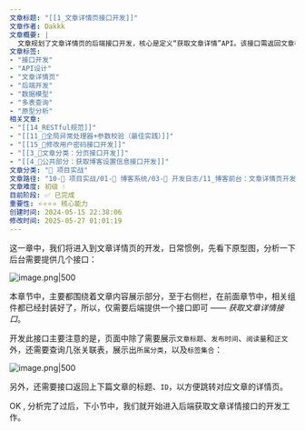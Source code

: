 ```yaml
---
文章标题: "[[1_文章详情页接口开发]]" 
文章作者: Dakkk
文章概要: |
  文章规划了文章详情页的后端接口开发，核心是定义“获取文章详情”API。该接口需返回文章标题、内容、发布时间、阅读量、分类、标签，以及上下篇文章信息，并指出需要进行多表查询。
文章标签:
- "接口开发"
- "API设计"
- "文章详情页"
- "后端开发"
- "数据模型"
- "多表查询"
- "原型分析"
相关文章:
- "[[14_RESTful规范]]"
- "[[11_📕全局异常处理器+参数校验（最佳实践）]]"
- "[[15_📕修改用户密码接口开发]]"
- "[[3_📕文章分类：分页接口开发]]"
- "[[4_📕公共部分：获取博客设置信息接口开发]]"
文章分类: "🚀 项目实战"
文章路径: "10-🚀 项目实战/01-📝 博客系统/03-📝 开发日志/11_博客前台：文章详情页开发/1_文章详情页接口开发.md"
文章难度: 初级 💧
目前阶段: ✅ 已完成
重要性: ⭐⭐⭐⭐ 核心能力
创建时间: 2024-05-15 22:38:06
修改时间: 2025-05-27 01:01:19
---
```


这一章中，我们将进入到文章详情页的开发，日常惯例，先看下原型图，分析一下后台需要提供几个接口：

![image.png|500](https://my-obsidian-image.oss-cn-guangzhou.aliyuncs.com/2024/05/908b5d1c67810b96844a2ac27276d316.png)


本章节中，主要都围绕着文章内容展示部分，至于右侧栏，在前面章节中，相关组件都已经封装好了，所以，仅需要后端提供一个接口即可 —— _获取文章详情接口_。

开发此接口主要注意的是，页面中除了需要展示`文章标题`、`发布时间`、`阅读量`和`正文`外，还需要查询几张关联表，展示出`所属分类`，以及`标签集合`：

![image.png|500](https://my-obsidian-image.oss-cn-guangzhou.aliyuncs.com/2024/05/8118d78bef6adff2b53705e507b99b3b.png)

另外，还需要接口返回上下篇文章的标题、`ID`，以方便跳转对应文章的详情页。

OK , 分析完了过后，下小节中，我们就开始进入后端获取文章详情接口的开发工作。